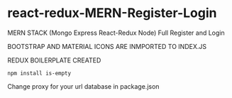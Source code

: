 # react-redux-MERN-Register-Login
MERN STACK (Mongo Express React-Redux Node) Full Register and Login

BOOTSTRAP AND MATERIAL ICONS ARE INMPORTED TO INDEX.JS

REDUX BOILERPLATE CREATED

	npm install is-empty

Change proxy for your url database in package.json
